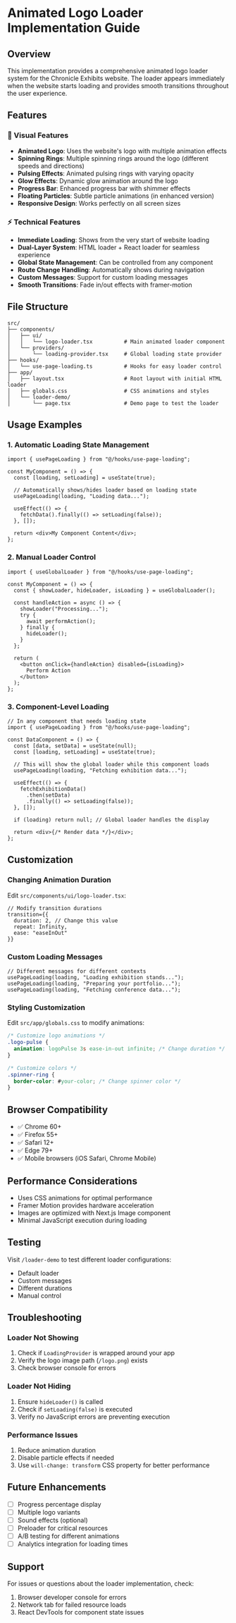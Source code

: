 # Animated Logo Loader Implementation Guide

## Overview

This implementation provides a comprehensive animated logo loader system for the Chronicle Exhibits website. The loader appears immediately when the website starts loading and provides smooth transitions throughout the user experience.

## Features

### 🎨 Visual Features
- **Animated Logo**: Uses the website's logo with multiple animation effects
- **Spinning Rings**: Multiple spinning rings around the logo (different speeds and directions)
- **Pulsing Effects**: Animated pulsing rings with varying opacity
- **Glow Effects**: Dynamic glow animation around the logo
- **Progress Bar**: Enhanced progress bar with shimmer effects
- **Floating Particles**: Subtle particle animations (in enhanced version)
- **Responsive Design**: Works perfectly on all screen sizes

### ⚡ Technical Features
- **Immediate Loading**: Shows from the very start of website loading
- **Dual-Layer System**: HTML loader + React loader for seamless experience
- **Global State Management**: Can be controlled from any component
- **Route Change Handling**: Automatically shows during navigation
- **Custom Messages**: Support for custom loading messages
- **Smooth Transitions**: Fade in/out effects with framer-motion

## File Structure

```
src/
├── components/
│   ├── ui/
│   │   └── logo-loader.tsx          # Main animated loader component
│   └── providers/
│       └── loading-provider.tsx     # Global loading state provider
├── hooks/
│   └── use-page-loading.ts          # Hooks for easy loader control
├── app/
│   ├── layout.tsx                   # Root layout with initial HTML loader
│   ├── globals.css                  # CSS animations and styles
│   └── loader-demo/
│       └── page.tsx                 # Demo page to test the loader
```

## Usage Examples

### 1. Automatic Loading State Management

```tsx
import { usePageLoading } from "@/hooks/use-page-loading";

const MyComponent = () => {
  const [loading, setLoading] = useState(true);
  
  // Automatically shows/hides loader based on loading state
  usePageLoading(loading, "Loading data...");

  useEffect(() => {
    fetchData().finally(() => setLoading(false));
  }, []);

  return <div>My Component Content</div>;
};
```

### 2. Manual Loader Control

```tsx
import { useGlobalLoader } from "@/hooks/use-page-loading";

const MyComponent = () => {
  const { showLoader, hideLoader, isLoading } = useGlobalLoader();

  const handleAction = async () => {
    showLoader("Processing...");
    try {
      await performAction();
    } finally {
      hideLoader();
    }
  };

  return (
    <button onClick={handleAction} disabled={isLoading}>
      Perform Action
    </button>
  );
};
```

### 3. Component-Level Loading

```tsx
// In any component that needs loading state
import { usePageLoading } from "@/hooks/use-page-loading";

const DataComponent = () => {
  const [data, setData] = useState(null);
  const [loading, setLoading] = useState(true);

  // This will show the global loader while this component loads
  usePageLoading(loading, "Fetching exhibition data...");

  useEffect(() => {
    fetchExhibitionData()
      .then(setData)
      .finally(() => setLoading(false));
  }, []);

  if (loading) return null; // Global loader handles the display

  return <div>{/* Render data */}</div>;
};
```

## Customization

### Changing Animation Duration

Edit `src/components/ui/logo-loader.tsx`:

```tsx
// Modify transition durations
transition={{
  duration: 2, // Change this value
  repeat: Infinity,
  ease: "easeInOut"
}}
```

### Custom Loading Messages

```tsx
// Different messages for different contexts
usePageLoading(loading, "Loading exhibition stands...");
usePageLoading(loading, "Preparing your portfolio...");
usePageLoading(loading, "Fetching conference data...");
```

### Styling Customization

Edit `src/app/globals.css` to modify animations:

```css
/* Customize logo animations */
.logo-pulse {
  animation: logoPulse 3s ease-in-out infinite; /* Change duration */
}

/* Customize colors */
.spinner-ring {
  border-color: #your-color; /* Change spinner color */
}
```

## Browser Compatibility

- ✅ Chrome 60+
- ✅ Firefox 55+
- ✅ Safari 12+
- ✅ Edge 79+
- ✅ Mobile browsers (iOS Safari, Chrome Mobile)

## Performance Considerations

- Uses CSS animations for optimal performance
- Framer Motion provides hardware acceleration
- Images are optimized with Next.js Image component
- Minimal JavaScript execution during loading

## Testing

Visit `/loader-demo` to test different loader configurations:

- Default loader
- Custom messages
- Different durations
- Manual control

## Troubleshooting

### Loader Not Showing
1. Check if `LoadingProvider` is wrapped around your app
2. Verify the logo image path (`/logo.png`) exists
3. Check browser console for errors

### Loader Not Hiding
1. Ensure `hideLoader()` is called
2. Check if `setLoading(false)` is executed
3. Verify no JavaScript errors are preventing execution

### Performance Issues
1. Reduce animation duration
2. Disable particle effects if needed
3. Use `will-change: transform` CSS property for better performance

## Future Enhancements

- [ ] Progress percentage display
- [ ] Multiple logo variants
- [ ] Sound effects (optional)
- [ ] Preloader for critical resources
- [ ] A/B testing for different animations
- [ ] Analytics integration for loading times

## Support

For issues or questions about the loader implementation, check:
1. Browser developer console for errors
2. Network tab for failed resource loads
3. React DevTools for component state issues
